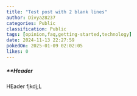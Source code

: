 ```yaml
---
title: "Test post with 2 blank lines"
author: Divya28237
categories: Public
classification: Public
tags: [opinion,faq,getting-started,technology]
date: 2024-11-13 22:27:59 
pokedOn: 2025-01-09 02:02:05 
likes: 0
---
```


##### **Header


 HEader fjkdj;L